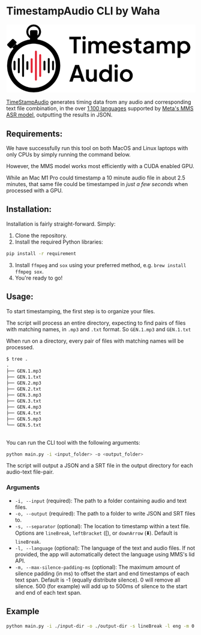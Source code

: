# TimestampAudio CLI by Waha

![TimestampAudio.com Logo](./logo.png "TimestampAudio.com Logo")

[TimeStampAudio](https://timestampaudio.com) generates timing data from any audio and corresponding text file combination, in the over [1,100 languages](https://dl.fbaipublicfiles.com/mms/misc/language_coverage_mms.html) supported by [Meta's MMS ASR model](https://ai.meta.com/blog/multilingual-model-speech-recognition/), outputting the results in JSON.

## Requirements:

We have successfully run this tool on both MacOS and Linux laptops with only CPUs by simply running the command below.

However, the MMS model works most efficiently with a CUDA enabled GPU.

While an Mac M1 Pro could timestamp a 10 minute audio file in about 2.5 minutes, that same file could be timestamped in _just a few seconds_ when processed with a GPU.

## Installation:

Installation is fairly straight-forward. Simply:

1. Clone the repository.
2. Install the required Python libraries:

```sh
pip install -r requirement
```

3. Install `ffmpeg` and `sox` using your preferred method, e.g. `brew install ffmpeg sox`.
4. You're ready to go!

## Usage:

To start timestamping, the first step is to organize your files.

The script will process an entire directory, expecting to find pairs of files with matching names, in `.mp3` and `.txt` format. So `GEN.1.mp3` and `GEN.1.txt`

When run on a directory, every pair of files with matching names will be processed.

```
$ tree .
.
├── GEN.1.mp3
├── GEN.1.txt
├── GEN.2.mp3
├── GEN.2.txt
├── GEN.3.mp3
├── GEN.3.txt
├── GEN.4.mp3
├── GEN.4.txt
├── GEN.5.mp3
└── GEN.5.txt
```

\
You can run the CLI tool with the following arguments:

```sh
python main.py -i <input_folder> -o <output_folder>
```

The script will output a JSON and a SRT file in the output directory for each audio-text file-pair.

### Arguments

- `-i, --input` (required): The path to a folder containing audio and text files.
- `-o, --output` (required): The path to a folder to write JSON and SRT files to.
- `-s, --separator` (optional): The location to timestamp within a text file. Options are `lineBreak`, `leftBracket` ([), or `downArrow` (⬇️). Default is `lineBreak`.
- `-l, --language` (optional): The language of the text and audio files. If not provided, the app will automatically detect the language using MMS's lid API.
- `-m, --max-silence-padding-ms` (optional): The maximum amount of silence padding (in ms) to offset the start and end timestamps of each text span. Default is -1 (equally distribute silence). 0 will remove all silence. 500 (for example) will add up to 500ms of silence to the start and end of each text span.

## Example

```sh
python main.py -i ./input-dir -o ./output-dir -s lineBreak -l eng -m 0
```
